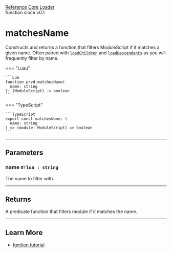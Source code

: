 <div class="ompdoc-api-breadcrumbs">
<a href="../../../">Reference</a>
<a href="../../">Core</a>
<a href="../">Loader</a>
</div>

<div class="ompdoc-api-tags">
<span>function</span>
<span>since v0.1</span>
</div>

# matchesName

Constructs and returns a function that filters ModuleScript if it matches a
given name. Often paired with [`loadChildren`](load-children.md) and
[`loadDescendants`](load-descendants.md) as you will frequently filter by name.

=== "Luau"

    ```Lua
    function prvd.matchesName(
      name: string
    ): (ModuleScript) -> boolean
    ```

=== "TypeScript"

    ```TypeScript
    export const matchesName: (
      name: string
    ) => (module: ModuleScript) => boolean
    ```

---

## Parameters

### name `#!lua : string`

The name to filter with.

---

## Returns

A predicate function that filters module if it matches the name.

---

## Learn More

- [Ignition tutorial](../../../tutorials/ignition.md)

